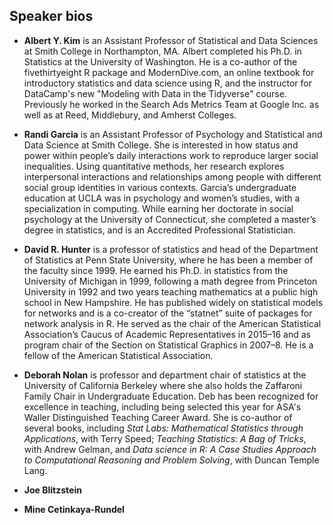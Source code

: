## Speaker bios

- **Albert Y. Kim** is an Assistant Professor of Statistical and Data Sciences at Smith College in Northampton, MA. Albert completed his Ph.D. in Statistics at the University of Washington. He is a co-author of the fivethirtyeight R package and ModernDive.com, an online textbook for introductory statistics and data science using R, and the instructor for DataCamp's new "Modeling with Data in the Tidyverse" course. Previously he worked in the Search Ads Metrics Team at Google Inc. as well as at Reed, Middlebury, and Amherst Colleges.

- **Randi Garcia** is an Assistant Professor of Psychology and Statistical and Data Science at Smith College. She is interested in how status and power within people’s daily interactions work to reproduce larger social inequalities. Using quantitative methods, her research explores interpersonal interactions and relationships among people with different social group identities in various contexts. Garcia’s undergraduate education at UCLA was in psychology and women’s studies, with a specialization in computing. While earning her doctorate in social psychology at the University of Connecticut, she completed a master’s degree in statistics, and is an Accredited Professional Statistician.

- **David R. Hunter** is a professor of statistics and head of the Department of Statistics at Penn State University, where he has been a member of the faculty since 1999.  He earned his Ph.D. in statistics from the University of Michigan in 1999, following a math degree from Princeton University in 1992 and two years teaching mathematics at a public high school in New Hampshire. He has published widely on statistical models for networks and is a co-creator of the “statnet” suite of packages for network analysis in R. He served as the chair of the American Statistical Association’s Caucus of Academic Representatives in 2015–16 and as program chair of the Section on Statistical Graphics in 2007–8.  He is a fellow of the American Statistical Association.

- **Deborah Nolan** is professor and department chair of statistics at the University of California Berkeley where she also holds the Zaffaroni Family Chair in Undergraduate Education.  Deb has been recognized for excellence in teaching, including being selected this year for ASA's Waller Distinguished Teaching Career Award.  She is co-author of several books, including *Stat Labs: Mathematical Statistics  through Applications*, with Terry Speed; *Teaching Statistics: A Bag of Tricks*, with Andrew Gelman, and *Data science in R: A Case Studies Approach to Computational Reasoning and Problem Solving*, with Duncan Temple Lang. 

- **Joe Blitzstein**

- **Mine Cetinkaya-Rundel**
